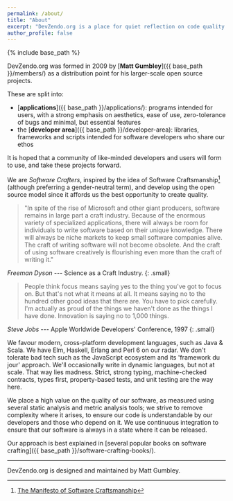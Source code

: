 ```yaml
---
permalink: /about/
title: "About"
excerpt: "DevZendo.org is a place for quiet reflection on code quality."
author_profile: false
---
```


{% include base_path %}



DevZendo.org was formed in 2009 by [**Matt Gumbley**]({{ base_path }}/members/) as a distribution point for his
larger-scale open source projects.
 
These are split into:

- [**applications**]({{ base_path }}/applications/): programs intended for users, with a strong emphasis on aesthetics, ease of use, zero-tolerance of bugs and minimal, but essential features
- the [**developer area**]({{ base_path }}/developer-area): libraries, frameworks and scripts intended for software developers who share our ethos

It is hoped that a community of like-minded
developers and users will form to use, and take these projects forward.

We are *Software Crafters*, inspired by the idea of Software Craftsmanship[^1]
(although preferring a gender-neutral term), and develop using the open
source model since it affords us the best opportunity to create quality.

[^1]: [The Manifesto of Software Craftsmanship](http://manifesto.softwarecraftsmanship.org/) 

> "In spite of the rise of Microsoft and other giant producers, software
  remains in large part a craft industry. Because of the enormous variety
  of specialized applications, there will always be room for individuals
  to write software based on their unique knowledge. There will always be
  niche markets to keep small software companies alive. The craft of writing
  software will not become obsolete. And the craft of using software creatively
  is flourishing even more than the craft of writing it." 

<cite>Freeman Dyson</cite> --- Science as a Craft Industry.
{: .small}

> People think focus means saying yes to the thing you've got to focus on. 
  But that's not what it means at all. It means saying no to the hundred other good ideas that there are. 
  You have to pick carefully. I'm actually as proud of the things we 
  haven't done as the things I have done. Innovation is saying no to 1,000 things.

<cite>Steve Jobs</cite> --- Apple Worldwide Developers' Conference, 1997
{: .small}

We favour modern, cross-platform development languages, such as Java & Scala.
We have Elm, Haskell, Erlang and Perl 6 on our radar.
We don't tolerate bad tech such as the JavaScript ecosystem
and its 'framework du jour' approach. We'll occasionally write in
dynamic languages, but not at scale. That way lies madness. Strict,
strong typing, machine-checked contracts, types first, property-based
tests, and unit testing are the way here.

We place a high value on the quality of our software, as measured using
several static analysis and metric analysis tools; we strive to remove
complexity where it arises, to ensure our code is understandable by our
developers and those who depend on it. We use continuous integration to
ensure that our software is always in a state where it can be released.

Our approach is best explained in [several popular books on software
crafting]({{ base_path }}/software-crafting-books/).

---

DevZendo.org is designed and maintained by Matt Gumbley.
